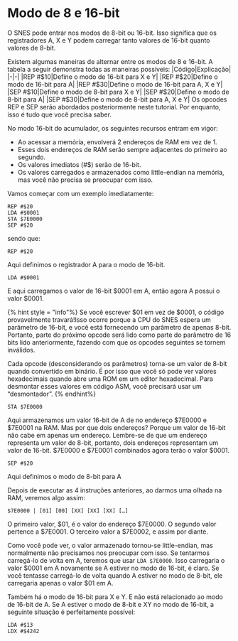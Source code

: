 # Modo de 8 e 16-bit
O SNES pode entrar nos modos de 8-bit ou 16-bit. Isso significa que os registradores A, X e Y podem carregar tanto valores de 16-bit quanto valores de 8-bit.

Existem algumas maneiras de alternar entre os modos de 8 e 16-bit. A tabela a seguir demonstra todas as maneiras possíveis:
|Código|Explicação|
|-|-|
|REP #$10|Define o modo de 16-bit para X e Y|
|REP #$20|Define o modo de 16-bit para A|
|REP #$30|Define o modo de 16-bit para A, X e Y|
|SEP #$10|Define o modo de 8-bit para X e Y|
|SEP #$20|Define o modo de 8-bit para A|
|SEP #$30|Define o modo de 8-bit para A, X e Y|
Os opcodes REP e SEP serão abordados posteriormente neste tutorial. Por enquanto, isso é tudo que você precisa saber.

No modo 16-bit do acumulador, os seguintes recursos entram em vigor:
* Ao acessar a memória, envolverá 2 endereços de RAM em vez de 1.
* Esses dois endereços de RAM serão sempre adjacentes do primeiro ao segundo.
* Os valores imediatos (#$) serão de 16-bit.
* Os valores carregados e armazenados como little-endian na memória, mas você não precisa se preocupar com isso.

Vamos começar com um exemplo imediatamente:
```
REP #$20
LDA #$0001
STA $7E0000
SEP #$20
```
sendo que:
```
REP #$20
```
Aqui definimos o registrador A para o modo de 16-bit.
```
LDA #$0001
```
E aqui carregamos o valor de 16-bit $0001 em A, então agora A possui o valor $0001.

{% hint style = "info"%}
Se você escrever $01 em vez de $0001, o código provavelmente travará!Isso ocorre porque a CPU do SNES espera um parâmetro de 16-bit, e você está fornecendo um parâmetro de apenas 8-bit.  Portanto, parte do próximo opcode será lido como parte do parâmetro de 16 bits lido anteriormente, fazendo com que os opcodes seguintes se tornem inválidos.

Cada opcode (desconsiderando os parâmetros) torna-se um valor de 8-bit quando convertido em binário. É por isso que você só pode ver valores hexadecimais quando abre uma ROM em um editor hexadecimal. Para desmontar esses valores em código ASM, você precisará usar um “desmontador”.
{% endhint%}

```
STA $7E0000
```
Aqui armazenamos um valor 16-bit de A de no endereço $7E0000 e $7E0001 na RAM. Mas por que dois endereços? Porque um valor de 16-bit não cabe em apenas um endereço. Lembre-se de que um endereço representa um valor de 8-bit, portanto, dois endereços representam um valor de 16-bit. $7E0000 e $7E0001 combinados agora terão o valor $0001.

```
SEP #$20
```
Aqui definimos o modo de 8-bit para A

Depois de executar as 4 instruções anteriores, ao darmos uma olhada na RAM, veremos algo assim:

```
$7E0000 | [01] [00] [XX] [XX] [XX] […]
```
O primeiro valor, $01, é o valor do endereço $7E0000. O segundo valor pertence a $7E0001. O terceiro valor a $7E0002, e assim por diante.

Como você pode ver, o valor armazenado tornou-se little-endian, mas normalmente não precisamos nos preocupar com isso. Se tentarmos carregá-lo de volta em A, teremos que usar `LDA $7E0000`. Isso carregaria o valor $0001 em A novamente se A estiver no modo de 16-bit, é claro. Se você tentasse carregá-lo de volta quando A estiver no modo de 8-bit, ele carregaria apenas o valor $01 em A.

Também há o modo de 16-bit para X e Y. E não está relacionado ao modo de 16-bit de A. Se A estiver o modo de 8-bit e XY no modo de 16-bit, a seguinte situação é perfeitamente possível:

```
LDA #$13
LDX #$4242
```